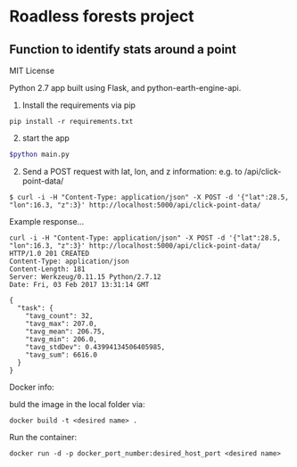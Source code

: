 # Roadless forests project
## Function to identify stats around a point

MIT License

Python 2.7 app built using Flask, and python-earth-engine-api.

1. Install the requirements via pip

```
pip install -r requirements.txt
```

2. start the app

```bash
$python main.py
```

2. Send a POST request with lat, lon, and z information: e.g. to /api/click-point-data/

```
$ curl -i -H "Content-Type: application/json" -X POST -d '{"lat":28.5, "lon":16.3, "z":3}' http://localhost:5000/api/click-point-data/
````

Example response...

```
curl -i -H "Content-Type: application/json" -X POST -d '{"lat":28.5, "lon":16.3, "z":3}' http://localhost:5000/api/click-point-data/
HTTP/1.0 201 CREATED
Content-Type: application/json
Content-Length: 181
Server: Werkzeug/0.11.15 Python/2.7.12
Date: Fri, 03 Feb 2017 13:31:14 GMT

{
  "task": {
    "tavg_count": 32,
    "tavg_max": 207.0,
    "tavg_mean": 206.75,
    "tavg_min": 206.0,
    "tavg_stdDev": 0.43994134506405985,
    "tavg_sum": 6616.0
  }
}
```


Docker info:

buld the image in the local folder via:

```
docker build -t <desired name> .
```

Run the container:

```
docker run -d -p docker_port_number:desired_host_port <desired name>
```
